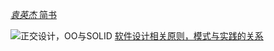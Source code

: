 [_袁英杰_ 简书](https://www.jianshu.com/u/7386692d5489)


![正交设计，OO与SOLID](https://www.jianshu.com/p/f7f5813882a1)
[软件设计相关原则，模式与实践的关系](https://godsme.github.io/img/relation.png)
